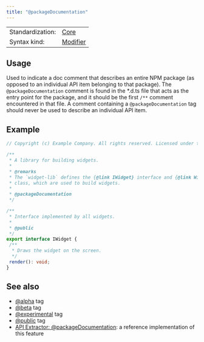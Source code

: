 ```yaml
---
title: "@packageDocumentation"
---
```


<!-- prettier-ignore-start -->
|    |    |
| -- | -- |
| Standardization: | [Core](https://tsdoc.org/pages/spec/standardization_groups/) |
| Syntax kind: | [Modifier](https://tsdoc.org/pages/spec/tag_kinds/) |
<!-- prettier-ignore-end -->

## Usage

Used to indicate a doc comment that describes an entire NPM package (as opposed to an individual API item belonging
to that package). The `@packageDocumentation` comment is found in the \*.d.ts file that acts as the entry point for
the package, and it should be the first `/**` comment encountered in that file. A comment containing
a `@packageDocumentation` tag should never be used to describe an individual API item.

## Example

```ts
// Copyright (c) Example Company. All rights reserved. Licensed under the MIT license.

/**
 * A library for building widgets.
 *
 * @remarks
 * The `widget-lib` defines the {@link IWidget} interface and {@link Widget}
 * class, which are used to build widgets.
 *
 * @packageDocumentation
 */

/**
 * Interface implemented by all widgets.
 *
 * @public
 */
export interface IWidget {
 /**
  * Draws the widget on the screen.
  */
 render(): void;
}
```

## See also

- [@alpha](https://tsdoc.org/pages/tags/alpha/) tag
- [@beta](https://tsdoc.org/pages/tags/beta/) tag
- [@experimental](https://tsdoc.org/pages/tags/experimental/) tag
- [@public](https://tsdoc.org/pages/tags/public/) tag
- [API Extractor: @packageDocumentation](https://api-extractor.com/pages/tsdoc/tag_packagedocumentation/):
  a reference implementation of this feature
